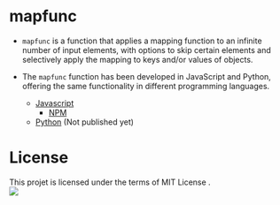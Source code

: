 # mapfunc

- `mapfunc` is a function that applies a mapping function to an infinite number of input elements, with options to skip certain elements and selectively apply the mapping to keys and/or values of objects.

- The `mapfunc` function has been developed in JavaScript and Python, offering the same functionality in different programming languages.
  - [Javascript](https://github.com/zakarialaoui10/mapfunc/tree/main/Javascript#readme)
    * [NPM](https://www.npmjs.com/package/mapfunc)
  - [Python](https://github.com/zakarialaoui10/mapfunc/tree/main/Python#readme) (Not published yet)

# License 
This projet is licensed under the terms of MIT License .<br>
<img src="https://img.shields.io/github/license/zakarialaoui10/zikojs?color=rgb%2820%2C21%2C169%29">
